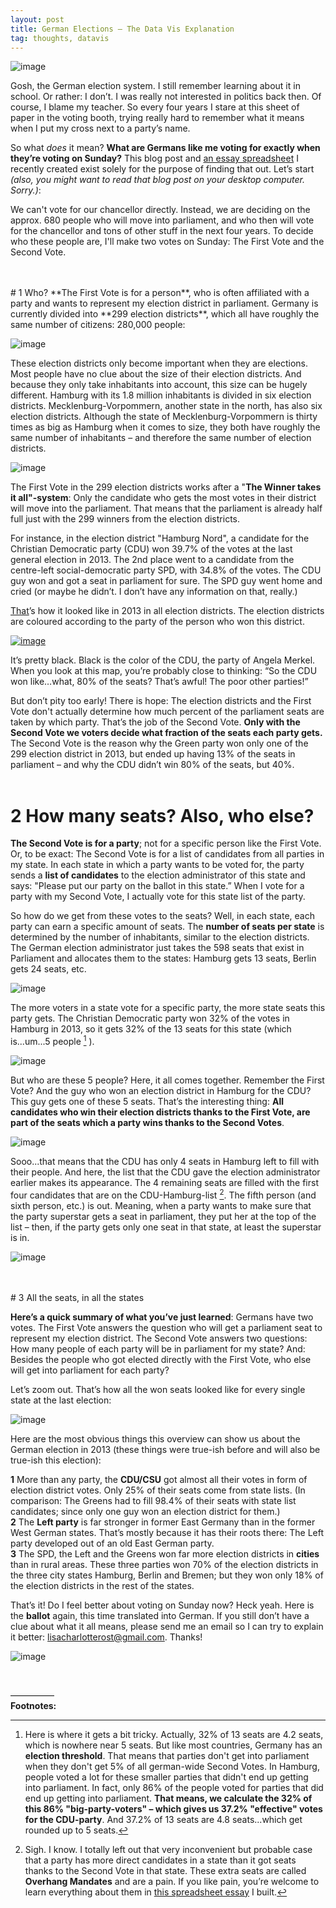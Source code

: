 ```yaml
---
layout: post
title: German Elections – The Data Vis Explanation
tag: thoughts, datavis
---
```


![image](/pic/170920_election1.png)

Gosh, the German election system. I still remember learning about it in school. Or rather: I don’t. I was really not interested in politics back then. Of course, I blame my teacher. So every four years I stare at this sheet of paper in the voting booth, trying really hard to remember what it means when I put my cross next to a party’s name.

So what *does* it mean? **What are Germans like me voting for exactly when they’re voting on Sunday?** This blog post and [an essay spreadsheet](https://docs.google.com/spreadsheets/d/1KfKD50omvygNQwzuxGbJxSvkEtdMnQBOoiXtX-INNSI/edit#gid=1521048770) I recently created exist solely for the purpose of finding that out. Let’s start *(also, you might want to read that blog post on your desktop computer. Sorry.)*: 

We can't vote for our chancellor directly. Instead, we are deciding on the approx. 680 people who will move into parliament, and who then will vote for the chancellor and tons of other stuff in the next four years. To decide who these people are, I'll make two votes on Sunday: The First Vote and the Second Vote.

<br>
<br>
# 1 Who?
**The First Vote is for a person**, who is often affiliated with a party and wants to represent my election district in parliament. Germany is currently divided into **299 election districts**, which all have roughly the same number of citizens: 280,000 people:

![image](/pic/170920_election4.png)

These election districts only become important when they are elections. Most people have no clue about the size of their election districts. And because they only take inhabitants into account, this size can be hugely different. Hamburg with its 1.8 million inhabitants is divided in six election districts. Mecklenburg-Vorpommern, another state in the north, has also six election districts. Although the state of Mecklenburg-Vorpommern is thirty times as big as Hamburg when it comes to size, they both have roughly the same number of inhabitants – and therefore the same number of election districts. 

![image](/pic/170920_election5.svg)

The First Vote in the 299 election districts works after a "**The Winner takes it all"-system**: Only the candidate who gets the most votes in their district will move into the parliament. That means that the parliament is already half full just with the 299 winners from the election districts. 

For instance, in the election district "Hamburg Nord", a candidate for the Christian Democratic party (CDU) won 39.7% of the votes at the last general election in 2013. The 2nd place went to a candidate from the centre-left social-democratic party SPD, with 34.8% of the votes. The CDU guy won and got a seat in parliament for sure. The SPD guy went home and cried (or maybe he didn’t. I don’t have any information on that, really.)

[That](http://www.spiegel.de/politik/deutschland/bundestagswahl-2013-wahlergebnis-grafik-bundestag-wahlkreis-a-923496.html)’s how it looked like in 2013 in all election districts. The election districts are coloured according to the party of the person who won this district. 

[![image](/pic/170920_election6.svg)](http://www.spiegel.de/politik/deutschland/bundestagswahl-2013-wahlergebnis-grafik-bundestag-wahlkreis-a-923496.html)

It’s pretty black. Black is the color of the CDU, the party of Angela Merkel. When you look at this map, you’re probably close to thinking: “So the CDU won like…what, 80% of the seats? That’s awful! The poor other parties!” 

But don’t pity too early! There is hope: The election districts and the First Vote don't actually determine how much percent of the parliament seats are taken by which party. That’s the job of the Second Vote. **Only with the Second Vote we voters decide what fraction of the seats each party gets.** The Second Vote is the reason why the Green party won only one of the 299 election district in 2013, but ended up having 13% of the seats in parliament – and why the CDU didn’t win 80% of the seats, but 40%.
<br>
<br> 
# 2 How many seats? Also, who else?
**The Second Vote is for a party**; not for a specific person like the First Vote. Or, to be exact: The Second Vote is for a list of candidates from all parties in my state. In each state in which a party wants to be voted for, the party sends a **list of candidates** to the election administrator of this state and says: "Please put our party on the ballot in this state.” When I vote for a party with my Second Vote, I actually vote for this state list of the party.

So how do we get from these votes to the seats? Well, in each state, each party can earn a specific amount of seats. The **number of seats per state** is determined by the number of inhabitants, similar to the election districts. The German election administrator just takes the 598 seats that exist in Parliament and allocates them to the states: Hamburg gets 13 seats, Berlin gets 24 seats, etc. 

![image](/pic/170920_election2.svg)

The more voters in a state vote for a specific party, the more state seats this party gets. The Christian Democratic party won 32% of the votes in Hamburg in 2013, so it gets 32% of the 13 seats for this state (which is...um...5 people [^1] ). 

![image](/pic/170920_election8.svg)

But who are these 5 people? Here, it all comes together. Remember the First Vote? And the guy who won an election district in Hamburg for the CDU? This guy gets one of these 5 seats. That’s the interesting thing: **All candidates who win their election districts thanks to the First Vote, are part of the seats which a party wins thanks to the Second Votes**. 

![image](/pic/170920_election9.png)

Sooo...that means that the CDU has only 4 seats in Hamburg left to fill with their people. And here, the list that the CDU gave the election administrator earlier makes its appearance. The 4 remaining seats are filled with the first four candidates that are on the CDU-Hamburg-list [^2]. The fifth person (and sixth person, etc.) is out. Meaning, when a party wants to make sure that the party superstar gets a seat in parliament, they put her at the top of the list – then, if the party gets only one seat in that state, at least the superstar is in. 

![image](/pic/170920_election10.png)


<br>
<br>
# 3 All the seats, in all the states

**Here’s a quick summary of what you’ve just learned**: Germans have two votes. The First Vote answers the question who will get a parliament seat to represent my election district. The Second Vote answers two questions: How many people of each party will be in parliament for my state? And: Besides the people who got elected directly with the First Vote, who else will get into parliament for each party? 

Let’s zoom out. That’s how all the won seats looked like for every single state at the last election:

![image](/pic/170920_election3.svg)

Here are the most obvious things this overview can show us about the German election in 2013 (these things were true-ish before and will also be true-ish this election): 

**1**  More than any party, the **CDU/CSU** got almost all their votes in form of election district votes. Only 25% of their seats come from state lists. (In comparison: The Greens had to fill 98.4% of their seats with state list candidates; since only one guy won an election district for them.)<br>
**2** The **Left party** is far stronger in former East Germany than in the former West German states. That’s mostly because it has their roots there: The Left party developed out of an old East German party. <br>
**3** The SPD, the Left and the Greens won far more election districts in **cities** than in rural areas. These three parties won 70% of the election districts in the three city states Hamburg, Berlin and Bremen; but they won only 18% of the election districts in the rest of the states. 

That’s it! Do I feel better about voting on Sunday now? Heck yeah. Here is the **ballot** again, this time translated into German. If you still don’t have a clue about what it all means, please send me an email so I can try to explain it better: lisacharlotterost@gmail.com. Thanks! 

![image](/pic/170920_election7.png)


<br>

—————
<br>
**Footnotes:**

[^1]: Here is where it gets a bit tricky. Actually, 32% of 13 seats are 4.2 seats, which is nowhere near 5 seats. But like most countries, Germany has an **election threshold**. That means that parties don't get into parliament when they don't get 5% of all german-wide Second Votes. In Hamburg, people voted a lot for these smaller parties that didn't end up getting into parliament. In fact, only 86% of the people voted for parties that did end up getting into parliament. **That means, we calculate the 32% of this 86% "big-party-voters" – which gives us 37.2% "effective" votes for the CDU-party**. And 37.2% of 13 seats are 4.8 seats...which get rounded up to 5 seats. 

[^2]: Sigh. I know. I totally left out that very inconvenient but probable case that a party has more direct candidates in a state than it got seats thanks to the Second Vote in that state. These extra seats are called **Overhang Mandates** and are a pain. If you like pain, you’re welcome to learn everything about them in [this spreadsheet essay](https://docs.google.com/spreadsheets/d/1KfKD50omvygNQwzuxGbJxSvkEtdMnQBOoiXtX-INNSI/edit?usp=sharing) I built. 